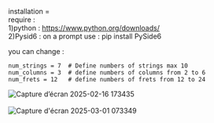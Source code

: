 installation = <br>
require : <br>
  1)python  : https://www.python.org/downloads/<br>
  2)Pysid6  : on a prompt use : pip install PySide6<br>

  you can change : 

    num_strings = 7  # Define numbers of strings max 10
    num_columns = 3  # define numbers of columns from 2 to 6
    num_frets = 12   # define numbers of frets from 12 to 24 


![Capture d’écran 2025-02-16 173435](https://github.com/user-attachments/assets/a8aea8ba-11d7-48a0-a456-c377b5719e13)<br>
<br>
![Capture d'écran 2025-03-01 073349](https://github.com/user-attachments/assets/814bc06c-3f63-49bc-bef0-19a11a743ce4)
